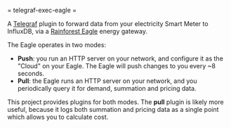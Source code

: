 = telegraf-exec-eagle =

A [Telegraf](https://influxdata.com/time-series-platform/telegraf/) plugin to forward data from your electricity Smart Meter to InfluxDB, via a [Rainforest Eagle](https://rainforestautomation.com/rfa-z109-eagle/) energy gateway.

The Eagle operates in two modes:

- **Push**: you run an HTTP server on your network, and configure it as the "Cloud" on your Eagle. The Eagle will push changes to you every ~8 seconds.
- **Pull**: the Eagle runs an HTTP server on your network, and you periodically query it for demand, summation and pricing data.

This project provides plugins for both modes. The **pull** plugin is likely more useful, because it logs both summation and pricing data as a single point which allows you to calculate cost.
